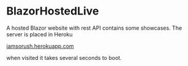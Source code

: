 # BlazorHostedLive
A hosted Blazor website with rest API contains some showcases. The server is placed in Heroku

[iamsorush.herokuapp.com](iamsorush.herokuapp.com)

when visited it takes several seconds to boot. 
